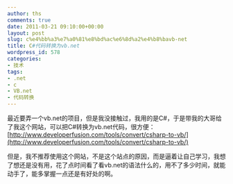 ```yaml
---
author: ths
comments: true
date: 2011-03-21 09:10:00+00:00
layout: post
slug: c%e4%bb%a3%e7%a0%81%e8%bd%ac%e6%8d%a2%e4%b8%bavb-net
title: C#代码转换为vb.net
wordpress_id: 578
categories:
- 技术
tags:
- .net
- c
- VB.net
- 代码转换
---
```


最近要弄一个vb.net的项目，但是我没接触过，我用的是C#，于是带我的大哥给了我这个网站，可以把C#转换为vb.net代码，很方便：[http://www.developerfusion.com/tools/convert/csharp-to-vb/](http://www.developerfusion.com/tools/convert/csharp-to-vb/)





但是，我不推荐使用这个网站，不是这个站点的原因，而是逼着让自己学习，我想了想还是没有用，花了点时间看了看vb.net的语法什么的，用不了多少时间，就能动手了，能多掌握一点还是有好处的啊。



